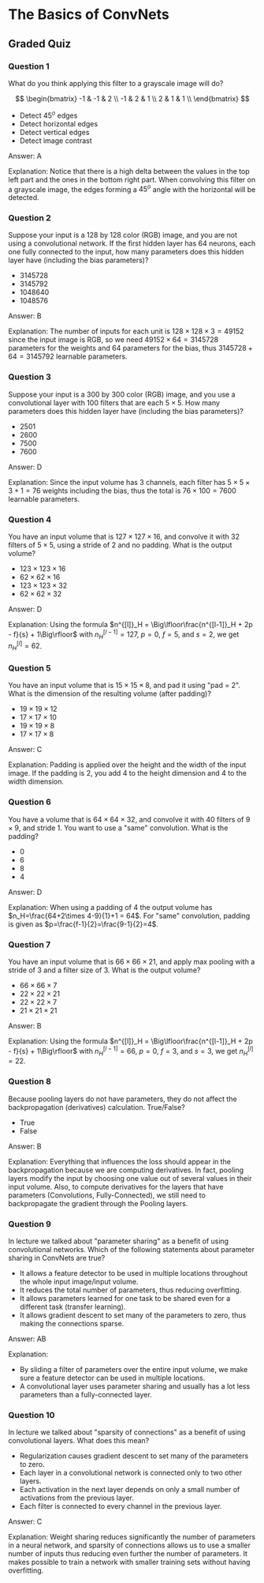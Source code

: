 # The Basics of ConvNets

## Graded Quiz

### Question 1

What do you think applying this filter to a grayscale image will do?

$$
\begin{bmatrix}
-1 & -1 &  2 \\
-1 &  2 &  1 \\
 2 &  1 &  1 \\
\end{bmatrix}
$$

- Detect $45^o$ edges
- Detect horizontal edges
- Detect vertical edges
- Detect image contrast

Answer: A

Explanation: Notice that there is a high delta between the values in the top left part and the ones in the bottom right part. When convolving this filter on a grayscale image, the edges forming a $45^o$ angle with the horizontal will be detected.

### Question 2

Suppose your input is a $128$ by $128$ color (RGB) image, and you are not using a convolutional network. If the first hidden layer has $64$ neurons, each one fully connected to the input, how many parameters does this hidden layer have (including the bias parameters)?

- $3145728$
- $3145792$
- $1048640$
- $1048576$

Answer: B

Explanation: The number of inputs for each unit is $128 \times 128 \times 3 = 49152$ since the input image is RGB, so we need $49152 \times 64 = 3145728$ parameters for the weights and $64$ parameters for the bias, thus $3145728 + 64 = 3145792$ learnable parameters.

### Question 3

Suppose your input is a $300$ by $300$ color (RGB) image, and you use a convolutional layer with $100$ filters that are each $5 \times 5$. How many parameters does this hidden layer have (including the bias parameters)?

- $2501$
- $2600$
- $7500$
- $7600$

Answer: D

Explanation: Since the input volume has $3$ channels, each filter has $5 \times 5 \times 3 + 1 = 76$ weights including the bias, thus the total is $76 \times 100 = 7600$ learnable parameters.

### Question 4

You have an input volume that is $127 \times 127 \times 16$, and convolve it with $32$ filters of $5 \times 5$, using a stride of $2$ and no padding. What is the output volume?

- $123 \times 123 \times 16$
- $62 \times 62 \times 16$
- $123 \times 123 \times 32$
- $62 \times 62 \times 32$

Answer: D

Explanation: Using the formula $n^{[l]}_H = \Big\lfloor\frac{n^{[l-1]}_H + 2p - f}{s} + 1\Big\rfloor$ with $n^{[l-1]}_H=127$, $p=0$, $f=5$, and $s=2$, we get $n^{[l]}_H=62$.

### Question 5

You have an input volume that is $15 \times 15 \times 8$, and pad it using "pad = 2". What is the dimension of the resulting volume (after padding)?

- $19 \times 19 \times 12$
- $17 \times 17 \times 10$
- $19 \times 19 \times  8$
- $17 \times 17 \times  8$

Answer: C

Explanation: Padding is applied over the height and the width of the input image. If the padding is $2$, you add $4$ to the height dimension and $4$ to the width dimension.

### Question 6

You have a volume that is $64 \times 64 \times 32$, and convolve it with $40$ filters of $9 \times 9$, and stride $1$. You want to use a "same" convolution. What is the padding?

- $0$
- $6$
- $8$
- $4$

Answer: D

Explanation: When using a padding of $4$ the output volume has $n_H=\frac{64+2\times 4-9}{1}+1 = 64$. For "same" convolution, padding is given as $p=\frac{f-1}{2}=\frac{9-1}{2}=4$.

### Question 7

You have an input volume that is $66 \times 66 \times 21$, and apply max pooling with a stride of $3$ and a filter size of $3$. What is the output volume?

- $66 \times 66 \times  7$
- $22 \times 22 \times 21$
- $22 \times 22 \times  7$
- $21 \times 21 \times 21$

Answer: B

Explanation: Using the formula $n^{[l]}_H = \Big\lfloor\frac{n^{[l-1]}_H + 2p - f}{s} + 1\Big\rfloor$ with $n^{[l-1]}_H=66$, $p=0$, $f=3$, and $s=3$, we get $n^{[l]}_H=22$.

### Question 8

Because pooling layers do not have parameters, they do not affect the backpropagation (derivatives) calculation. True/False?

- True
- False

Answer: B

Explanation: Everything that influences the loss should appear in the backpropagation because we are computing derivatives. In fact, pooling layers modify the input by choosing one value out of several values in their input volume. Also, to compute derivatives for the layers that have parameters (Convolutions, Fully-Connected), we still need to backpropagate the gradient through the Pooling layers.

### Question 9

In lecture we talked about "parameter sharing" as a benefit of using convolutional networks. Which of the following statements about parameter sharing in ConvNets are true?

- It allows a feature detector to be used in multiple locations throughout the whole input image/input volume.
- It reduces the total number of parameters, thus reducing overfitting.
- It allows parameters learned for one task to be shared even for a different task (transfer learning).
- It allows gradient descent to set many of the parameters to zero, thus making the connections sparse.

Answer: AB

Explanation:

- By sliding a filter of parameters over the entire input volume, we make sure a feature detector can be used in multiple locations.
- A convolutional layer uses parameter sharing and usually has a lot less parameters than a fully-connected layer.

### Question 10

In lecture we talked about "sparsity of connections" as a benefit of using convolutional layers. What does this mean?

- Regularization causes gradient descent to set many of the parameters to zero.
- Each layer in a convolutional network is connected only to two other layers.
- Each activation in the next layer depends on only a small number of activations from the previous layer.
- Each filter is connected to every channel in the previous layer.

Answer: C

Explanation: Weight sharing reduces significantly the number of parameters in a neural network, and sparsity of connections allows us to use a smaller number of inputs thus reducing even further the number of parameters. It makes possible to train a network with smaller training sets without having overfitting.
